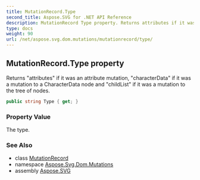 ```yaml
---
title: MutationRecord.Type
second_title: Aspose.SVG for .NET API Reference
description: MutationRecord Type property. Returns attributes if it was an attribute mutation characterData if it was a mutation to a CharacterData node and childList if it was a mutation to the tree of nodes
type: docs
weight: 90
url: /net/aspose.svg.dom.mutations/mutationrecord/type/
---
```

## MutationRecord.Type property

Returns "attributes" if it was an attribute mutation, "characterData" if it was a mutation to a CharacterData node and "childList" if it was a mutation to the tree of nodes.

```csharp
public string Type { get; }
```

### Property Value

The type.

### See Also

* class [MutationRecord](../)
* namespace [Aspose.Svg.Dom.Mutations](../../../aspose.svg.dom.mutations/)
* assembly [Aspose.SVG](../../../)

